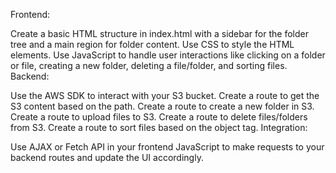 Frontend:

Create a basic HTML structure in index.html with a sidebar for the folder tree and a main region for folder content.
Use CSS to style the HTML elements.
Use JavaScript to handle user interactions like clicking on a folder or file, creating a new folder, deleting a file/folder, and sorting files.
Backend:

Use the AWS SDK to interact with your S3 bucket.
Create a route to get the S3 content based on the path.
Create a route to create a new folder in S3.
Create a route to upload files to S3.
Create a route to delete files/folders from S3.
Create a route to sort files based on the object tag.
Integration:

Use AJAX or Fetch API in your frontend JavaScript to make requests to your backend routes and update the UI accordingly.
